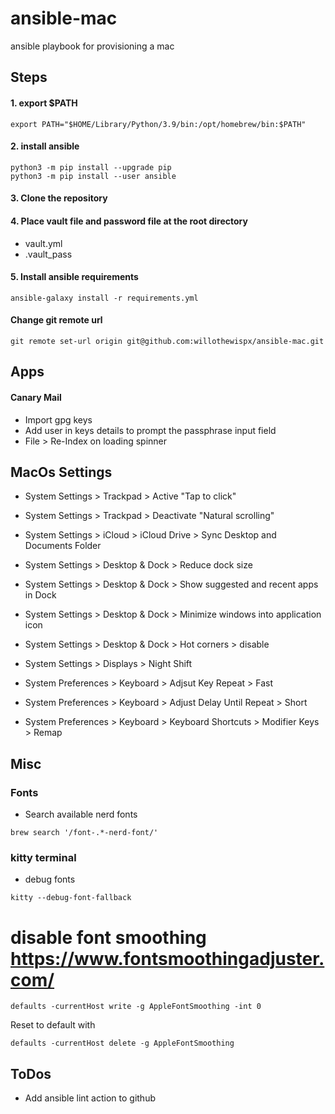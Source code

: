 # ansible-mac
ansible playbook for provisioning a mac

## Steps

#### 1. export $PATH
```
export PATH="$HOME/Library/Python/3.9/bin:/opt/homebrew/bin:$PATH"
````

#### 2. install ansible
```
python3 -m pip install --upgrade pip
python3 -m pip install --user ansible
````

#### 3. Clone the repository

#### 4. Place vault file and password file at the root directory
- vault.yml
- .vault_pass

#### 5. Install ansible requirements
```
ansible-galaxy install -r requirements.yml
```

#### Change git remote url
```
git remote set-url origin git@github.com:willothewispx/ansible-mac.git
```

## Apps

#### Canary Mail
- Import gpg keys
- Add user in keys details to prompt the passphrase input field
- File > Re-Index on loading spinner

## MacOs Settings
- System Settings > Trackpad > Active "Tap to click"
- System Settings > Trackpad > Deactivate "Natural scrolling"
- System Settings > iCloud > iCloud Drive > Sync Desktop and Documents Folder

- System Settings > Desktop & Dock > Reduce dock size
- System Settings > Desktop & Dock > Show suggested and recent apps in Dock
- System Settings > Desktop & Dock > Minimize windows into application icon
- System Settings > Desktop & Dock > Hot corners > disable

- System Settings > Displays > Night Shift

- System Preferences > Keyboard > Adjsut Key Repeat > Fast
- System Preferences > Keyboard > Adjust Delay Until Repeat > Short
- System Preferences > Keyboard > Keyboard Shortcuts > Modifier Keys > Remap

## Misc

### Fonts
- Search available nerd fonts 
```
brew search '/font-.*-nerd-font/'
```

### kitty terminal
- debug fonts
```
kitty --debug-font-fallback
```

# disable font smoothing https://www.fontsmoothingadjuster.com/
```
defaults -currentHost write -g AppleFontSmoothing -int 0
```
Reset to default with
```
defaults -currentHost delete -g AppleFontSmoothing
```

## ToDos
- Add ansible lint action to github
